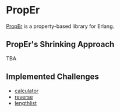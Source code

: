 # PropEr

[PropEr](https://proper-testing.github.io/) is a property-based library for Erlang.

## PropEr's Shrinking Approach

TBA

## Implemented Challenges

- [calculator](/pbt-libraries/proper/challenges/calculator.erl)
- [reverse](/pbt-libraries/proper/challenges/reverse.erl)
- [lengthlist](/pbt-libraries/proper/challenges/lengthlist.erl)
